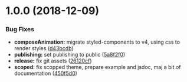 # 1.0.0 (2018-12-09)


### Bug Fixes

* **composeAnimation:** migrate styled-components to v4, using css to render styles ([d43bcdb](https://module.kopaxgroup.com/bootstrap-styled/bootstrap-styled-motion/commit/d43bcdb))
* **publishing:** set publishing to public ([5a8f2f0](https://module.kopaxgroup.com/bootstrap-styled/bootstrap-styled-motion/commit/5a8f2f0))
* **release:** fix git assets ([26120cf](https://module.kopaxgroup.com/bootstrap-styled/bootstrap-styled-motion/commit/26120cf))
* **scoped:** fix scopped theme, prepare example and jsdoc, maj a bit of documentation ([450f5d0](https://module.kopaxgroup.com/bootstrap-styled/bootstrap-styled-motion/commit/450f5d0))
